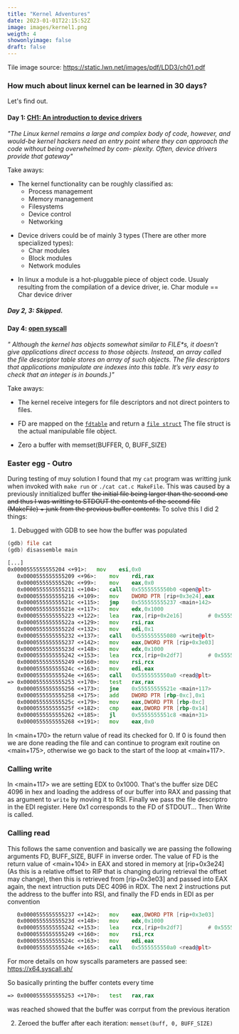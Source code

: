 ```yaml
---
title: "Kernel Adventures"
date: 2023-01-01T22:15:52Z
image: images/kernel1.png
weigth: 4
showonlyimage: false
draft: false
---
```


Tile image source: https://static.lwn.net/images/pdf/LDD3/ch01.pdf
### How much about linux kernel can be learned in 30 days?

Let's find out.


#### Day 1: [CH1: An introduction to device drivers](https://static.lwn.net/images/pdf/LDD3/ch01.pdf)

_"The Linux kernel remains a
large and complex body of code, however, and would-be kernel hackers need an
entry point where they can approach the code without being overwhelmed by com-
plexity. Often, device drivers provide that gateway"_

Take aways:

* The kernel functionality can be roughly classified as:
   - Process management
   - Memory management
   - Filesystems 
   - Device control
   - Networking


- Device drivers could be of mainly 3 types (There are other more specialized types):
    - Char modules
    - Block modules
    - Network modules 

* In linux a module is a hot-pluggable piece of object code. Usualy resulting from 
the compilation of a device driver, ie. Char module  == Char device driver

##### Day 2, 3: Skipped.

#### Day 4: [open syscall](https://osg.tuhh.de/Advent/01-open/) 

_" Although the kernel has objects somewhat similar to FILE*s, it doesn’t give applications direct access to those objects. Instead, an array called the file descriptor table stores an array of such objects. The file descriptors that applications manipulate are indexes into this table. It’s very easy to check that an integer is in bounds.)"_

Take aways:
* The kernel receive integers for file descriptors and not direct pointers to files.
- FD are mapped on the [`fdtable`](https://cs61.seas.harvard.edu/site/ref/file-descriptors/#gsc.tab=0) and return a [`file struct`](https://elixir.bootlin.com/linux/v5.16/source/include/linux/fs.h#L962) The file struct is the actual manipulable file object.

* Zero a buffer with memset(BUFFER, 0, BUFF_SIZE)



### Easter egg - Outro


During testing of muy solution I found that my `cat` program was writting junk when invoked with `make run` or `./cat cat.c MakeFile`. This was caused by a previously innitialized buffer ~~the initial file being larger than the second one and thus I was writting to STDOUT  the contents of the second file (MakeFile) + junk from the previous buffer contents.~~  To solve this I did 2 things:


1. Debugged with GDB to see how the buffer was populated

```asm
(gdb) file cat 
(gdb) disassemble main 

[...]
0x0000555555555204 <+91>:	mov    esi,0x0
   0x0000555555555209 <+96>:	mov    rdi,rax
   0x000055555555520c <+99>:	mov    eax,0x0
   0x0000555555555211 <+104>:	call   0x5555555550b0 <open@plt>
   0x0000555555555216 <+109>:	mov    DWORD PTR [rip+0x3e24],eax        # 0x555555559040 <fd>
   0x000055555555521c <+115>:	jmp    0x555555555237 <main+142>
   0x000055555555521e <+117>:	mov    edx,0x1000
   0x0000555555555223 <+122>:	lea    rax,[rip+0x2e16]        # 0x555555558040 <buff>
   0x000055555555522a <+129>:	mov    rsi,rax
   0x000055555555522d <+132>:	mov    edi,0x1
   0x0000555555555232 <+137>:	call   0x555555555080 <write@plt>
   0x0000555555555237 <+142>:	mov    eax,DWORD PTR [rip+0x3e03]        # 0x555555559040 <fd>
   0x000055555555523d <+148>:	mov    edx,0x1000
   0x0000555555555242 <+153>:	lea    rcx,[rip+0x2df7]        # 0x555555558040 <buff>
   0x0000555555555249 <+160>:	mov    rsi,rcx
   0x000055555555524c <+163>:	mov    edi,eax
   0x000055555555524e <+165>:	call   0x5555555550a0 <read@plt>
=> 0x0000555555555253 <+170>:	test   rax,rax
   0x0000555555555256 <+173>:	jne    0x55555555521e <main+117>
   0x0000555555555258 <+175>:	add    DWORD PTR [rbp-0xc],0x1
   0x000055555555525c <+179>:	mov    eax,DWORD PTR [rbp-0xc]
   0x000055555555525f <+182>:	cmp    eax,DWORD PTR [rbp-0x14]
   0x0000555555555262 <+185>:	jl     0x5555555551c8 <main+31>
   0x0000555555555268 <+191>:	mov    eax,0x0
```

In <main+170> the return value of read its checked for 0. If 0 is found then we are done reading the file and can  continue to program exit routine on <main+175>, otherwise we go back to the start of the loop at <main+117>.

### Calling write
In <main+117> we are setting EDX to 0x1000. That's the  buffer size DEC 4096 in hex and loading the address of our buffer into RAX and passing that as argument to `write` by moving it to RSI. Finally we pass the file descriptro in the EDI register. Here 0x1 corresponds to the FD of STDOUT... Then Write is called.

### Calling read
This follows the same convention and basically we are passing the following arguments FD, BUFF_SIZE, BUFF
in inverse order. The value of FD is the return value of <main+104> in EAX and stored in memory at [rip+0x3e24] (As this is a relative offset to RIP that is changing during retrieval the offset may change), then this is retrieved from [rip+0x3e03] and passed into EAX again, the next intruction puts DEC 4096 in RDX. The next 2 instructions put the address to the buffer into RSI, and finally the FD ends in EDI as per convention

```asm
   0x0000555555555237 <+142>:	mov    eax,DWORD PTR [rip+0x3e03]        # 0x555555559040 <fd>
   0x000055555555523d <+148>:	mov    edx,0x1000
   0x0000555555555242 <+153>:	lea    rcx,[rip+0x2df7]        # 0x555555558040 <buff>
   0x0000555555555249 <+160>:	mov    rsi,rcx
   0x000055555555524c <+163>:	mov    edi,eax
   0x000055555555524e <+165>:	call   0x5555555550a0 <read@plt>
``` 

For more details on how syscalls parameters are passed see: https://x64.syscall.sh/

So basically printing the buffer contets every time 
```asm
=> 0x0000555555555253 <+170>:	test   rax,rax
```
was reached showed that the buffer was corrput from the previous iteration
</details>

2. Zeroed the buffer after each iteration: `memset(buff, 0, BUFF_SIZE)`